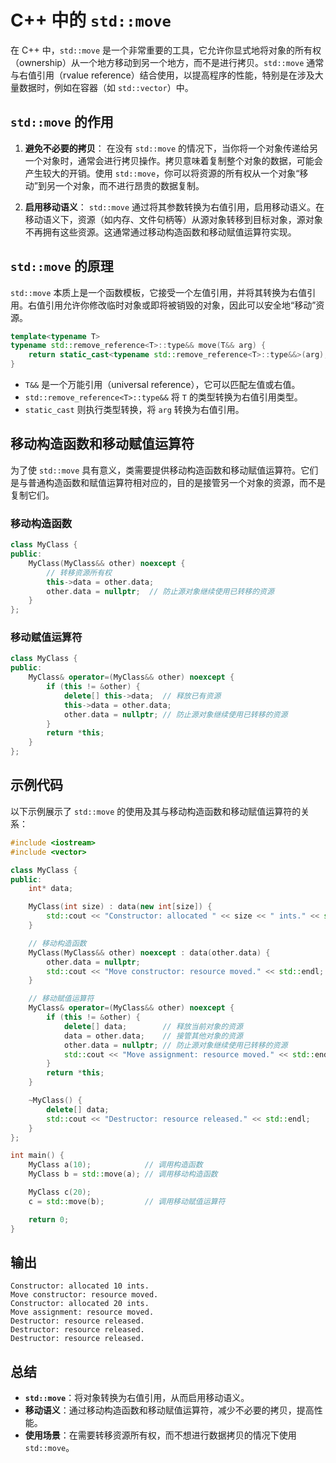 
# C++ 中的 `std::move`

在 C++ 中，`std::move` 是一个非常重要的工具，它允许你显式地将对象的所有权（ownership）从一个地方移动到另一个地方，而不是进行拷贝。`std::move` 通常与右值引用（rvalue reference）结合使用，以提高程序的性能，特别是在涉及大量数据时，例如在容器（如 `std::vector`）中。

## `std::move` 的作用

1. **避免不必要的拷贝**：
   在没有 `std::move` 的情况下，当你将一个对象传递给另一个对象时，通常会进行拷贝操作。拷贝意味着复制整个对象的数据，可能会产生较大的开销。使用 `std::move`，你可以将资源的所有权从一个对象“移动”到另一个对象，而不进行昂贵的数据复制。

2. **启用移动语义**：
   `std::move` 通过将其参数转换为右值引用，启用移动语义。在移动语义下，资源（如内存、文件句柄等）从源对象转移到目标对象，源对象不再拥有这些资源。这通常通过移动构造函数和移动赋值运算符实现。

## `std::move` 的原理

`std::move` 本质上是一个函数模板，它接受一个左值引用，并将其转换为右值引用。右值引用允许你修改临时对象或即将被销毁的对象，因此可以安全地“移动”资源。

```cpp
template<typename T>
typename std::remove_reference<T>::type&& move(T&& arg) {
    return static_cast<typename std::remove_reference<T>::type&&>(arg);
}
```

- `T&&` 是一个万能引用（universal reference），它可以匹配左值或右值。
- `std::remove_reference<T>::type&&` 将 `T` 的类型转换为右值引用类型。
- `static_cast` 则执行类型转换，将 `arg` 转换为右值引用。

## 移动构造函数和移动赋值运算符

为了使 `std::move` 具有意义，类需要提供移动构造函数和移动赋值运算符。它们是与普通构造函数和赋值运算符相对应的，目的是接管另一个对象的资源，而不是复制它们。

### 移动构造函数
```cpp
class MyClass {
public:
    MyClass(MyClass&& other) noexcept {
        // 转移资源所有权
        this->data = other.data;
        other.data = nullptr;  // 防止源对象继续使用已转移的资源
    }
};
```

### 移动赋值运算符
```cpp
class MyClass {
public:
    MyClass& operator=(MyClass&& other) noexcept {
        if (this != &other) {
            delete[] this->data;  // 释放已有资源
            this->data = other.data;
            other.data = nullptr; // 防止源对象继续使用已转移的资源
        }
        return *this;
    }
};
```

## 示例代码
以下示例展示了 `std::move` 的使用及其与移动构造函数和移动赋值运算符的关系：

```cpp
#include <iostream>
#include <vector>

class MyClass {
public:
    int* data;

    MyClass(int size) : data(new int[size]) {
        std::cout << "Constructor: allocated " << size << " ints." << std::endl;
    }

    // 移动构造函数
    MyClass(MyClass&& other) noexcept : data(other.data) {
        other.data = nullptr;
        std::cout << "Move constructor: resource moved." << std::endl;
    }

    // 移动赋值运算符
    MyClass& operator=(MyClass&& other) noexcept {
        if (this != &other) {
            delete[] data;        // 释放当前对象的资源
            data = other.data;    // 接管其他对象的资源
            other.data = nullptr; // 防止源对象继续使用已转移的资源
            std::cout << "Move assignment: resource moved." << std::endl;
        }
        return *this;
    }

    ~MyClass() {
        delete[] data;
        std::cout << "Destructor: resource released." << std::endl;
    }
};

int main() {
    MyClass a(10);            // 调用构造函数
    MyClass b = std::move(a); // 调用移动构造函数

    MyClass c(20);
    c = std::move(b);         // 调用移动赋值运算符

    return 0;
}
```

## 输出
```plaintext
Constructor: allocated 10 ints.
Move constructor: resource moved.
Constructor: allocated 20 ints.
Move assignment: resource moved.
Destructor: resource released.
Destructor: resource released.
Destructor: resource released.
```

## 总结

- **`std::move`**：将对象转换为右值引用，从而启用移动语义。
- **移动语义**：通过移动构造函数和移动赋值运算符，减少不必要的拷贝，提高性能。
- **使用场景**：在需要转移资源所有权，而不想进行数据拷贝的情况下使用 `std::move`。
